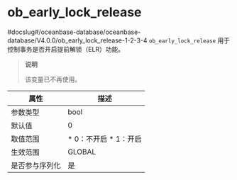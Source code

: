 ob_early_lock_release 
==========================================
#docslug#/oceanbase-database/oceanbase-database/V4.0.0/ob_early_lock_release-1-2-3-4
`ob_early_lock_release` 用于控制事务是否开启提前解锁（ELR）功能。

> **说明**
> 
> 该变量已不再使用。


| **属性**  |                                                 **描述**                                                 |
|---------|--------------------------------------------------------------------------------------------------------|
| 参数类型    | bool                                                                                                   |
| 默认值     | 0                                                                                                      |
| 取值范围    | * 0：不开启   * 1：开启    |
| 生效范围    | GLOBAL                                                                                                 |
| 是否参与序列化 | 是                                                                                                      |


